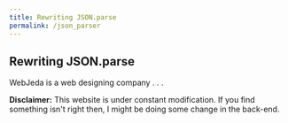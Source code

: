```yaml
---
title: Rewriting JSON.parse
permalink: /json_parser
---
```


## Rewriting JSON.parse

WebJeda is a web designing company
.
.
.

**Disclaimer:** This website is under constant modification.
If you find something isn't right then,
I might be doing some change in the back-end.
